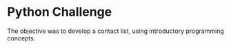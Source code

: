 # Python Challenge
The objective was to develop a contact list, using introductory programming concepts.
